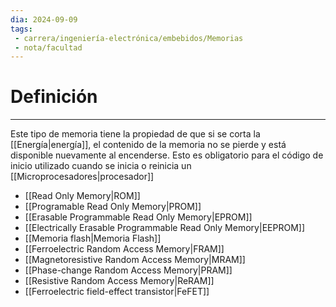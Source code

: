```yaml
---
dia: 2024-09-09
tags: 
 - carrera/ingeniería-electrónica/embebidos/Memorias
 - nota/facultad
---
```

# Definición
---
Este tipo de memoria tiene la propiedad de que si se corta la [[Energía|energía]], el contenido de la memoria no se pierde y está disponible nuevamente al encenderse. Esto es obligatorio para el código de inicio utilizado cuando se inicia o reinicia un [[Microprocesadores|procesador]]
* [[Read Only Memory|ROM]]
* [[Programable Read Only Memory|PROM]]
* [[Erasable Programmable Read Only Memory|EPROM]]
* [[Electrically Erasable Programmable Read Only Memory|EEPROM]]
* [[Memoria flash|Memoria Flash]]
* [[Ferroelectric Random Access Memory|FRAM]]
* [[Magnetoresistive Random Access Memory|MRAM]]
* [[Phase-change Random Access Memory|PRAM]]
* [[Resistive Random Access Memory|ReRAM]]
* [[Ferroelectric field-effect transistor|FeFET]]
